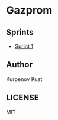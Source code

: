 # Gazprom

## Sprints
- [Sprint 1](https://github.com/kurpenok/Gazprom/tree/main/Sprint%201)

## Author
Kurpenov Kuat

## LICENSE
MIT
